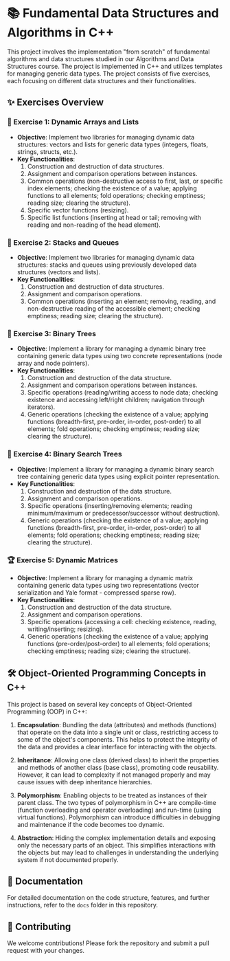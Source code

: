 # 📚 Fundamental Data Structures and Algorithms in C++
This project involves the implementation "from scratch" of fundamental algorithms and data structures studied in our Algorithms and Data Structures course. The project is implemented in C++ and utilizes templates for managing generic data types. The project consists of five exercises, each focusing on different data structures and their functionalities.

## ✨ Exercises Overview

### 🥇 Exercise 1: Dynamic Arrays and Lists
- **Objective**: Implement two libraries for managing dynamic data structures: vectors and lists for generic data types (integers, floats, strings, structs, etc.).
- **Key Functionalities**:
  1. Construction and destruction of data structures.
  2. Assignment and comparison operations between instances.
  3. Common operations (non-destructive access to first, last, or specific index elements; checking the existence of a value; applying functions to all elements; fold operations; checking emptiness; reading size; clearing the structure).
  4. Specific vector functions (resizing).
  5. Specific list functions (inserting at head or tail; removing with reading and non-reading of the head element).

### 🥈 Exercise 2: Stacks and Queues
- **Objective**: Implement two libraries for managing dynamic data structures: stacks and queues using previously developed data structures (vectors and lists).
- **Key Functionalities**:
  1. Construction and destruction of data structures.
  2. Assignment and comparison operations.
  3. Common operations (inserting an element; removing, reading, and non-destructive reading of the accessible element; checking emptiness; reading size; clearing the structure).

### 🥉 Exercise 3: Binary Trees
- **Objective**: Implement a library for managing a dynamic binary tree containing generic data types using two concrete representations (node array and node pointers).
- **Key Functionalities**:
  1. Construction and destruction of the data structure.
  2. Assignment and comparison operations between instances.
  3. Specific operations (reading/writing access to node data; checking existence and accessing left/right children; navigation through iterators).
  4. Generic operations (checking the existence of a value; applying functions (breadth-first, pre-order, in-order, post-order) to all elements; fold operations; checking emptiness; reading size; clearing the structure).

### 🏅 Exercise 4: Binary Search Trees
- **Objective**: Implement a library for managing a dynamic binary search tree containing generic data types using explicit pointer representation.
- **Key Functionalities**:
  1. Construction and destruction of the data structure.
  2. Assignment and comparison operations.
  3. Specific operations (inserting/removing elements; reading minimum/maximum or predecessor/successor without destruction).
  4. Generic operations (checking the existence of a value; applying functions (breadth-first, pre-order, in-order, post-order) to all elements; fold operations; checking emptiness; reading size; clearing the structure).

### 🏆 Exercise 5: Dynamic Matrices
- **Objective**: Implement a library for managing a dynamic matrix containing generic data types using two representations (vector serialization and Yale format - compressed sparse row).
- **Key Functionalities**:
  1. Construction and destruction of the data structure.
  2. Assignment and comparison operations.
  3. Specific operations (accessing a cell: checking existence, reading, writing/inserting; resizing).
  4. Generic operations (checking the existence of a value; applying functions (pre-order/post-order) to all elements; fold operations; checking emptiness; reading size; clearing the structure).

## 🛠️ Object-Oriented Programming Concepts in C++

This project is based on several key concepts of Object-Oriented Programming (OOP) in C++:

1. **Encapsulation**: Bundling the data (attributes) and methods (functions) that operate on the data into a single unit or class, restricting access to some of the object's components. This helps to protect the integrity of the data and provides a clear interface for interacting with the objects.

2. **Inheritance**: Allowing one class (derived class) to inherit the properties and methods of another class (base class), promoting code reusability. However, it can lead to complexity if not managed properly and may cause issues with deep inheritance hierarchies.

3. **Polymorphism**: Enabling objects to be treated as instances of their parent class. The two types of polymorphism in C++ are compile-time (function overloading and operator overloading) and run-time (using virtual functions). Polymorphism can introduce difficulties in debugging and maintenance if the code becomes too dynamic.

4. **Abstraction**: Hiding the complex implementation details and exposing only the necessary parts of an object. This simplifies interactions with the objects but may lead to challenges in understanding the underlying system if not documented properly.


## 📄 Documentation
For detailed documentation on the code structure, features, and further instructions, refer to the `docs` folder in this repository.

## 🤝 Contributing
We welcome contributions! Please fork the repository and submit a pull request with your changes. 
